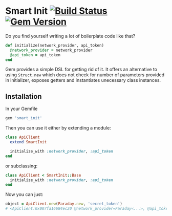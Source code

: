 # Smart Init [![Build Status](https://travis-ci.org/pawurb/smart_init.svg)](https://travis-ci.org/pawurb/smart_init) [![Gem Version](https://badge.fury.io/rb/smart_init.svg)](http://badge.fury.io/rb/smart_init)

Do you find yourself writing a lot of boilerplate code like that?

``` ruby
def initialize(network_provider, api_token)
  @network_provider = network_provider
  @api_token = api_token
end
```

Gem provides a simple DSL for getting rid of it. It offers an alternative to using `Struct.new` which does not check for number of parameters provided in initializer, exposes getters and instantiates unecessary class instances.

## Installation

In your Gemfile

```ruby
gem 'smart_init'
```

Then you can use it either by extending a module:

```ruby
class ApiClient
  extend SmartInit

  initialize_with :network_provider, :api_token
end

```

or subclassing:

```ruby
class ApiClient < SmartInit::Base
  initialize_with :network_provider, :api_token
end

```

Now you can just:

```ruby
object = ApiClient.new(Faraday.new, 'secret_token')
# <ApiClient:0x007fa16684ec20 @network_provider=Faraday<...>, @api_token="secret_token">
```
